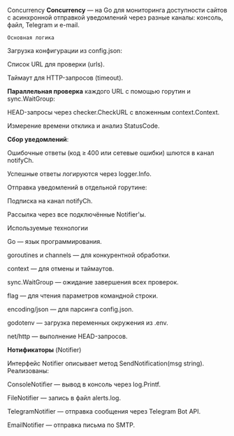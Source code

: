 Concurrency
**Concurrency** — на Go для мониторинга доступности сайтов с асинхронной отправкой уведомлений через разные каналы: консоль, файл, Telegram и e-mail.

    Основная логика

Загрузка конфигурации из config.json:

Список URL для проверки (urls).

Таймаут для HTTP-запросов (timeout).

**Параллельная проверка** каждого URL с помощью горутин и sync.WaitGroup:

HEAD-запросы через checker.CheckURL с вложенным context.Context.

Измерение времени отклика и анализ StatusCode.

**Сбор уведомлений**:

Ошибочные ответы (код ≥ 400 или сетевые ошибки) шлются в канал notifyCh.

Успешные ответы логируются через logger.Info.

Отправка уведомлений в отдельной горутине:

Подписка на канал notifyCh.

Рассылка через все подключённые Notifier'ы.

 Используемые технологии

Go — язык программирования.

goroutines и channels — для конкурентной обработки.

context — для отмены и таймаутов.

sync.WaitGroup — ожидание завершения всех проверок.

flag — для чтения параметров командной строки.

encoding/json — для парсинга config.json.

godotenv — загрузка переменных окружения из .env.

net/http — выполнение HEAD-запросов.

  **Нотификаторы** (Notifier)

Интерфейс Notifier описывает метод SendNotification(msg string). Реализованы:

ConsoleNotifier — вывод в консоль через log.Printf.

FileNotifier — запись в файл alerts.log.

TelegramNotifier — отправка сообщения через Telegram Bot API.

EmailNotifier — отправка письма по SMTP.
